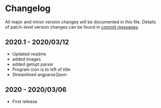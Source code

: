 # Changelog
All major and minor version changes will be documented in this file. Details of
patch-level version changes can be found in [commit messages](../../commits/master).

## 2020.1 - 2020/03/12
- Updated readme
- added images
- added getopt parser
- Program icon is to left of title
- Streamlined argparse2json

## 2020 - 2020/03/06
- First release
